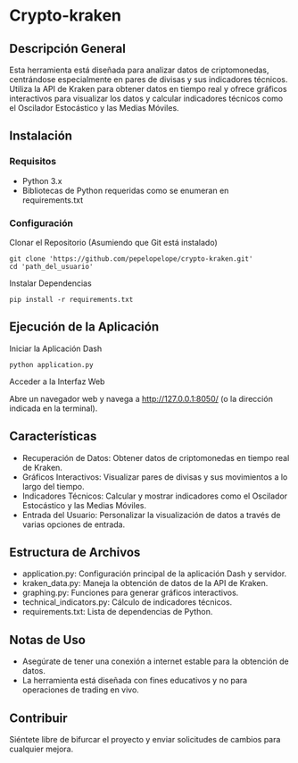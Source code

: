 # Crypto-kraken

## Descripción General
Esta herramienta está diseñada para analizar datos de criptomonedas, centrándose especialmente en pares de divisas y sus indicadores técnicos. Utiliza la API de Kraken para obtener datos en tiempo real y ofrece gráficos interactivos para visualizar los datos y calcular indicadores técnicos como el Oscilador Estocástico y las Medias Móviles.

## Instalación

### Requisitos

+ Python 3.x
+ Bibliotecas de Python requeridas como se enumeran en requirements.txt

### Configuración

Clonar el Repositorio (Asumiendo que Git está instalado)

```
git clone 'https://github.com/pepelopelope/crypto-kraken.git'
cd 'path_del_usuario'
```
Instalar Dependencias

```
pip install -r requirements.txt
```

## Ejecución de la Aplicación
Iniciar la Aplicación Dash

```
python application.py
```
Acceder a la Interfaz Web

Abre un navegador web y navega a http://127.0.0.1:8050/ (o la dirección indicada en la terminal).

## Características
+ Recuperación de Datos: Obtener datos de criptomonedas en tiempo real de Kraken.
+ Gráficos Interactivos: Visualizar pares de divisas y sus movimientos a lo largo del tiempo.
+ Indicadores Técnicos: Calcular y mostrar indicadores como el Oscilador Estocástico y las Medias Móviles.
+ Entrada del Usuario: Personalizar la visualización de datos a través de varias opciones de entrada.

## Estructura de Archivos
+ application.py: Configuración principal de la aplicación Dash y servidor.
+ kraken_data.py: Maneja la obtención de datos de la API de Kraken.
+ graphing.py: Funciones para generar gráficos interactivos.
+ technical_indicators.py: Cálculo de indicadores técnicos.
+ requirements.txt: Lista de dependencias de Python.

## Notas de Uso
+ Asegúrate de tener una conexión a internet estable para la obtención de datos.
+ La herramienta está diseñada con fines educativos y no para operaciones de trading en vivo.

## Contribuir
Siéntete libre de bifurcar el proyecto y enviar solicitudes de cambios para cualquier mejora.